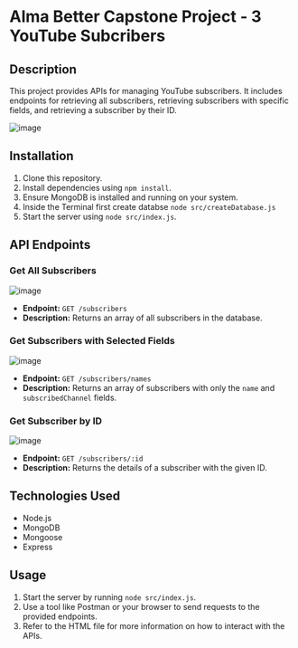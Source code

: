 # Alma Better Capstone Project - 3 YouTube Subcribers 

## Description

This project provides APIs for managing YouTube subscribers. It includes endpoints for retrieving all subscribers, retrieving subscribers with specific fields, and retrieving a subscriber by their ID.

![image](https://github.com/sreeramss/YT-Subscribers/assets/89720320/a7611aa0-806a-49f0-b442-67a3367b4e26)


## Installation

1. Clone this repository.
2. Install dependencies using `npm install`.
3. Ensure MongoDB is installed and running on your system.
4. Inside the Terminal first create databse `node src/createDatabase.js`
5. Start the server using `node src/index.js`.

## API Endpoints

### Get All Subscribers

![image](https://github.com/sreeramss/YT-Subscribers/assets/89720320/8e313be1-4aa1-4fa6-a2a9-899ee9be166d)

- **Endpoint:** `GET /subscribers`
- **Description:** Returns an array of all subscribers in the database.

### Get Subscribers with Selected Fields

![image](https://github.com/sreeramss/YT-Subscribers/assets/89720320/3b600128-31be-4e4a-811b-826b0413cd85)

- **Endpoint:** `GET /subscribers/names`
- **Description:** Returns an array of subscribers with only the `name` and `subscribedChannel` fields.

### Get Subscriber by ID

![image](https://github.com/sreeramss/YT-Subscribers/assets/89720320/11761a77-d594-4603-b802-00dc7eaf265b)

- **Endpoint:** `GET /subscribers/:id`
- **Description:** Returns the details of a subscriber with the given ID.

## Technologies Used

- Node.js
- MongoDB
- Mongoose
- Express

## Usage

1. Start the server by running `node src/index.js`.
2. Use a tool like Postman or your browser to send requests to the provided endpoints.
3. Refer to the HTML file for more information on how to interact with the APIs.


